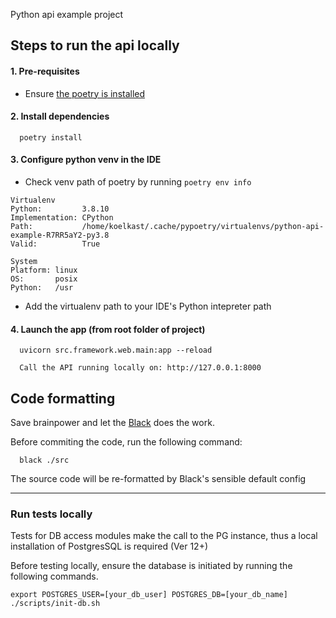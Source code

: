 Python api example project

## Steps to run the api locally

#### 1. Pre-requisites
- Ensure [the poetry is installed](https://python-poetry.org/docs/#installation)

#### 2. Install dependencies
```
  poetry install
```

#### 3. Configure python venv in the IDE
- Check venv path of poetry by running `poetry env info` 
```
Virtualenv
Python:         3.8.10
Implementation: CPython
Path:           /home/koelkast/.cache/pypoetry/virtualenvs/python-api-example-R7RR5aY2-py3.8
Valid:          True

System
Platform: linux
OS:       posix
Python:   /usr
```
- Add the virtualenv path to your IDE's Python intepreter path 


#### 4. Launch the app (from root folder of project)
```
  uvicorn src.framework.web.main:app --reload
```
```
  Call the API running locally on: http://127.0.0.1:8000
```

## Code formatting
Save brainpower and let the [Black](https://black.readthedocs.io) does the work. 

Before commiting the code, run the following command:

```
  black ./src
```

The source code will be re-formatted by Black's sensible default config


---

### Run tests locally
Tests for DB access modules make the call to the PG instance, thus a local installation of PostgresSQL is required (Ver 12+)

Before testing locally, ensure the database is initiated by running the following commands.

```
export POSTGRES_USER=[your_db_user] POSTGRES_DB=[your_db_name]
./scripts/init-db.sh
```